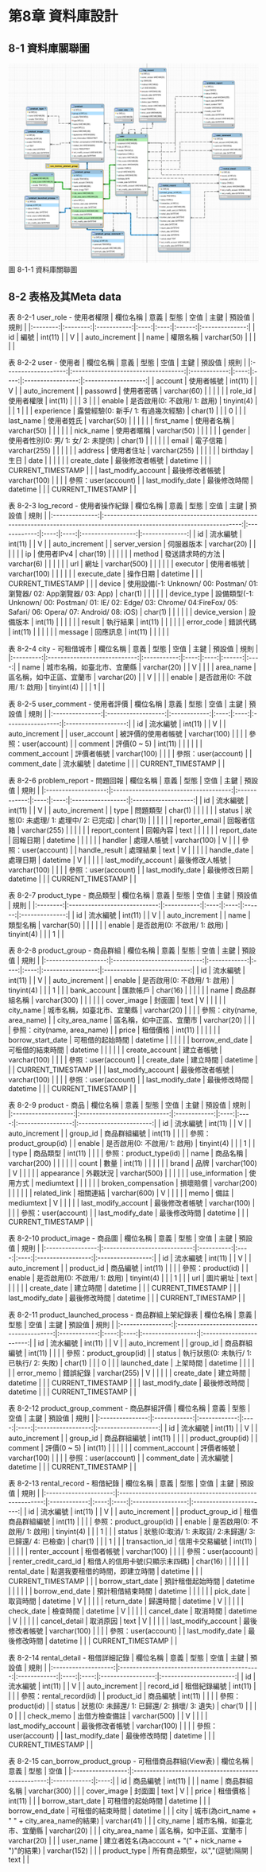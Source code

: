 # 第8章 資料庫設計

## 8-1 資料庫關聯圖

  ![圖8-1-1資料庫關聯圖](./images/CH8/圖8-1-1資料庫關聯圖.png)
  <br>
  圖 8-1-1 資料庫關聯圖

## 8-2 表格及其Meta data

表 8-2-1 user_role - 使用者權限
| 欄位名稱 |   意義   |    型態     | 空值 | 主鍵 | 預設值 |      規則      |
|:--------:|:--------:|:-----------:|:----:|:----:|:------:|:--------------:|
|    id    |   編號   |   int(11)   |      |  V   |        | auto_increment |
|   name   | 權限名稱 | varchar(50) |      |      |        |                |

表 8-2-2 user - 使用者
|      欄位名稱       |                意義                 |     型態     | 空值 | 主鍵 |      預設值       |        規則         |
|:-------------------:|:-----------------------------------:|:------------:|:----:|:----:|:-----------------:|:-------------------:|
|       account       |             使用者帳號              |   int(11)    |      |  V   |                   |   auto_increment    |
|      passowrd       |             使用者密碼              | varchar(60)  |      |      |                   |                     |
|       role_id       |             使用者權限              |   int(11)    |      |      |         3         |                     |
|       enable        |    是否啟用(0: 不啟用/ 1: 啟用)     |  tinyint(4)  |      |      |         1         |                     |
|     experience      | 露營經驗(0: 新手/ 1: 有過幾次經驗)  |   char(1)    |      |      |         0         |                     |
|      last_name      |             使用者姓氏              | varchar(50)  |      |      |                   |                     |
|     first_name      |             使用者名稱              | varchar(50)  |      |      |                   |                     |
|      nick_name      |             使用者暱稱              | varchar(50)  |      |      |                   |                     |
|       gender        | 使用者性別(0: 男/ 1: 女/ 2: 未提供) |   char(1)    |      |      |                   |                     |
|        email        |              電子信箱               | varchar(255) |      |      |                   |                     |
|       address       |             使用者住址              | varchar(255) |      |      |                   |                     |
|      birthday       |                生日                 |     date     |      |      |                   |                     |
|     create_date     |           最後修改者帳號            |   datetime   |      |      | CURRENT_TIMESTAMP |                     |
| last_modify_account |           最後修改者帳號            | varchar(100) |      |      |                   | 參照：user(account) |
|  last_modify_date   |            最後修改時間             |   datetime   |      |      | CURRENT_TIMESTAMP |                     |

表 8-2-3 log_record - 使用者操作紀錄
|    欄位名稱    |                                                           意義                                                            |     型態     | 空值 | 主鍵 |      預設值       |      規則      |
|:--------------:|:-------------------------------------------------------------------------------------------------------------------------:|:------------:|:----:|:----:|:-----------------:|:--------------:|
|       id       |                                                         流水編號                                                          |   int(11)    |      |  V   |                   | auto_increment |
| server_version |                                                        伺服器版本                                                         | varchar(20)  |      |      |                   |                |
|       ip       |                                                        使用者IPv4                                                         |   char(19)   |      |      |                   |                |
|     method     |                                                     發送請求時的方法                                                      |  varchar(6)  |      |      |                   |                |
|      url       |                                                           網址                                                            | varchar(500) |      |      |                   |                |
|    executor    |                                                        使用者帳號                                                         | varchar(100) |      |      |                   |                |
|  execute_date  |                                                         操作日期                                                          |   datetime   |      |      | CURRENT_TIMESTAMP |                |
|     device     |                          使用設備(-1: Unknown/ 00: Postman/ 01: 瀏覽器/ 02: App瀏覽器/ 03: App)                           |   char(1)    |      |      |                   |                |
|  device_type   | 設備類型(-1: Unknown/ 00: Postman/ 01: IE/ 02: Edge/ 03: Chrome/ 04:FireFox/ 05: Safari/ 06: Opera/ 07: Android/ 08: iOS) |   char(1)    |      |      |                   |                |
| device_version |                                                         設備版本                                                          |   int(11)    |      |      |                   |                |
|     result     |                                                         執行結果                                                          |   int(11)    |      |      |                   |                |
|   error_code   |                                                         錯誤代碼                                                          |   int(11)    |      |      |                   |                |
|    message     |                                                         回應訊息                                                          |   int(11)    |      |      |                   |                |

表 8-2-4 city - 可租借城市
| 欄位名稱  |             意義             |    型態     | 空值 | 主鍵 | 預設值 | 規則 |
|:---------:|:----------------------------:|:-----------:|:----:|:----:|:------:|:----:|
|   name    |  城市名稱，如臺北市、宜蘭縣  | varchar(20) |      |  V   |        |      |
| area_name |   區名稱，如中正區、宜蘭市   | varchar(20) |      |  V   |        |      |
|  enable   | 是否啟用(0: 不啟用/ 1: 啟用) | tinyint(4)  |      |      |   1    |      |

表 8-2-5 user_comment - 使用者評價
|    欄位名稱     |        意義        |     型態     | 空值 | 主鍵 |      預設值       |        規則         |
|:---------------:|:------------------:|:------------:|:----:|:----:|:-----------------:|:-------------------:|
|       id        |      流水編號      |   int(11)    |      |  V   |                   |   auto_increment    |
|  user_account   | 被評價的使用者帳號 | varchar(100) |      |      |                   | 參照：user(account) |
|     comment     |    評價(0 ~ 5)     |   int(11)    |      |      |                   |                     |
| comment_account |     評價者帳號     | varchar(100) |      |      |                   | 參照：user(account) |
|  comment_date   |      流水編號      |   datetime   |      |      | CURRENT_TIMESTAMP |                     |

表 8-2-6 problem_report - 問題回報
|      欄位名稱       |                 意義                  |     型態     | 空值 | 主鍵 |      預設值       |        規則         |
|:-------------------:|:-------------------------------------:|:------------:|:----:|:----:|:-----------------:|:-------------------:|
|         id          |               流水編號                |   int(11)    |      |  V   |                   |   auto_increment    |
|        type         |               問題類型                |   char(1)    |      |      |                   |                     |
|       status        | 狀態(0: 未處理/ 1: 處理中/ 2: 已完成) |   char(1))   |      |      |                   |                     |
|   reporter_email    |              回報者信箱               | varchar(255) |      |      |                   |                     |
|   report_content    |               回報內容                |     text     |      |      |                   |                     |
|     report_date     |               回報日期                |   datetime   |      |      |                   |                     |
|       handler       |              處理人帳號               | varchar(100) |  V   |      |                   | 參照：user(account) |
|    handle_result    |               處理結果                |     text     |  V   |      |                   |                     |
|     handle_date     |               處理日期                |   datetime   |  V   |      |                   |                     |
| last_modify_account |            最後修改人帳號             | varchar(100) |      |      |                   | 參照：user(account) |
|  last_modify_date   |             最後修改日期              |   datetime   |      |      | CURRENT_TIMESTAMP |                     |

表 8-2-7 product_type - 商品類型
| 欄位名稱 |             意義             |    型態     | 空值 | 主鍵 | 預設值 |      規則      |
|:--------:|:----------------------------:|:-----------:|:----:|:----:|:------:|:--------------:|
|    id    |           流水編號           |   int(11)   |      |  V   |        | auto_increment |
|   name   |           類型名稱           | varchar(50) |      |      |        |                |
|  enable  | 是否啟用(0: 不啟用/ 1: 啟用) | tinyint(4)  |      |      |   1    |                |

表 8-2-8 product_group - 商品群組
|      欄位名稱       |             意義             |     型態     | 空值 | 主鍵 |      預設值       |            規則             |
|:-------------------:|:----------------------------:|:------------:|:----:|:----:|:-----------------:|:---------------------------:|
|         id          |           流水編號           |   int(11)    |      |  V   |                   |       auto_increment        |
|       enable        | 是否啟用(0: 不啟用/ 1: 啟用) |  tinyint(4)  |      |      |         1         |                             |
|    bank_account     |           匯款帳戶           |   char(16)   |      |      |                   |                             |
|        name         |         商品群組名稱         | varchar(300) |      |      |                   |                             |
|     cover_image     |            封面圖            |     text     |  V   |      |                   |                             |
|      city_name      |  城市名稱，如臺北市、宜蘭縣  | varchar(20)  |      |      |                   | 參照：city(name, area_name) |
|   city_area_name    |   區名稱，如中正區、宜蘭市   | varchar(20)  |      |      |                   | 參照：city(name, area_name) |
|        price        |           租借價格           |   int(11)    |      |      |                   |                             |
|  borrow_start_date  |       可租借的起始時間       |   datetime   |      |      |                   |                             |
|   borrow_end_date   |       可租借的結束時間       |   datetime   |      |      |                   |                             |
|   create_account    |          建立者帳號          | varchar(100) |      |      |                   |     參照：user(account)     |
|     create_date     |           建立時間           |   datetime   |      |      | CURRENT_TIMESTAMP |                             |
| last_modify_account |        最後修改者帳號        | varchar(100) |      |      |                   |     參照：user(account)     |
|  last_modify_date   |         最後修改時間         |   datetime   |      |      | CURRENT_TIMESTAMP |                             |

表 8-2-9 product - 商品
|      欄位名稱       |             意義             |     型態     | 空值 | 主鍵 |      預設值       |          規則           |
|:-------------------:|:----------------------------:|:------------:|:----:|:----:|:-----------------:|:-----------------------:|
|         id          |           流水編號           |   int(11)    |      |  V   |                   |     auto_increment      |
|      group_id       |         商品群組編號         |   int(11)    |      |      |                   | 參照：product_group(id) |
|       enable        | 是否啟用(0: 不啟用/ 1: 啟用) |  tinyint(4)  |      |      |         1         |                         |
|        type         |           商品類型           |   int(11)    |      |      |                   | 參照：product_type(id)  |
|        name         |           商品名稱           | varchar(200) |      |      |                   |                         |
|        count        |             數量             |   int(11)    |      |      |                   |                         |
|        brand        |             品牌             | varchar(100) |  V   |      |                   |                         |
|     appearance      |           外觀狀況           | varchar(500) |      |      |                   |                         |
|   use_information   |           使用方式           |  mediumtext  |      |      |                   |                         |
| broken_compensation |           損壞賠償           | varchar(200) |      |      |                   |                         |
|    related_link     |           相關連結           | varchar(600) |  V   |      |                   |                         |
|        memo         |             備註             |  mediumtext  |  V   |      |                   |                         |
| last_modify_account |        最後修改者帳號        | varchar(100) |      |      |                   |   參照：user(account)   |
|  last_modify_date   |         最後修改時間         |   datetime   |      |      | CURRENT_TIMESTAMP |                         |

表 8-2-10 product_image - 商品圖
|     欄位名稱     |             意義             |    型態    | 空值 | 主鍵 |      預設值       |       規則        |
|:----------------:|:----------------------------:|:----------:|:----:|:----:|:-----------------:|:-----------------:|
|        id        |           流水編號           |  int(11)   |      |  V   |                   |  auto_increment   |
|    product_id    |           商品編號           |  int(11)   |      |      |                   | 參照：product(id) |
|      enable      | 是否啟用(0: 不啟用/ 1: 啟用) | tinyint(4) |      |      |         1         |                   |
|       url        |           圖片網址           |    text    |      |      |                   |                   |
|   create_date    |           建立時間           |  datetime  |      |      | CURRENT_TIMESTAMP |                   |
| last_modify_date |         最後修改時間         |  datetime  |      |      | CURRENT_TIMESTAMP |                   |

表 8-2-11 product_launched_process - 商品群組上架紀錄表
|     欄位名稱     |                  意義                   |     型態     | 空值 | 主鍵 |      預設值       |          規則           |
|:----------------:|:---------------------------------------:|:------------:|:----:|:----:|:-----------------:|:-----------------------:|
|        id        |                流水編號                 |   int(11)    |      |  V   |                   |     auto_increment      |
|     group_id     |              商品群組編號               |   int(11)    |      |      |                   | 參照：product_group(id) |
|      status      | 執行狀態(0: 未執行/ 1: 已執行/ 2: 失敗) |   char(1)    |      |      |         0         |                         |
|  launched_date   |                上架時間                 |   datetime   |      |      |                   |                         |
|    error_memo    |                錯誤紀錄                 | varchar(255) |  V   |      |                   |                         |
|   create_date    |                建立時間                 |   datetime   |      |      | CURRENT_TIMESTAMP |                         |
| last_modify_date |              最後修改時間               |   datetime   |      |      | CURRENT_TIMESTAMP |                         |

表 8-2-12 product_group_comment - 商品群組評價
|    欄位名稱     |     意義     |     型態     | 空值 | 主鍵 |      預設值       |        規則         |
|:---------------:|:------------:|:------------:|:----:|:----:|:-----------------:|:-------------------:|
|       id        |   流水編號   |   int(11)    |      |  V   |                   |   auto_increment    |
|    group_id     | 商品群組編號 |   int(11)    |      |      |                   |  product_group(id)  |
|     comment     | 評價(0 ~ 5)  |   int(11)    |      |      |                   |                     |
| comment_account |  評價者帳號  | varchar(100) |      |      |                   | 參照：user(account) |
|  comment_date   |   流水編號   |   datetime   |      |      | CURRENT_TIMESTAMP |                     |

表 8-2-13 rental_record - 租借紀錄
|       欄位名稱        |                          意義                          |     型態     | 空值 | 主鍵 |      預設值       |          規則           |
|:---------------------:|:------------------------------------------------------:|:------------:|:----:|:----:|:-----------------:|:-----------------------:|
|          id           |                        流水編號                        |   int(11)    |      |  V   |                   |     auto_increment      |
|   product_group_id    |                    租借商品群組編號                    |   int(11)    |      |      |                   | 參照：product_group(id) |
|        enable         |              是否啟用(0: 不啟用/ 1: 啟用)              |  tinyint(4)  |      |      |         1         |                         |
|        status         | 狀態(0:取消/ 1: 未取貨/ 2:未歸還/ 3:已歸還/ 4: 已檢查) |   char(1)    |      |      |         1         |                         |
|    transaction_id     |                     信用卡交易編號                     |   int(11)    |      |      |                   |                         |
|    renter_account     |                       租借者帳號                       | varchar(100) |      |      |                   |   參照：user(account)   |
| renter_credit_card_id |             租借人的信用卡號(只顯示末四碼)             |   char(16)   |      |      |                   |                         |
|      rental_date      |             點選我要租借的時間，即建立時間             |   datetime   |      |      | CURRENT_TIMESTAMP |                         |
|   borrow_start_date   |                    預計租借起始時間                    |   datetime   |      |      |                   |                         |
|    borrow_end_date    |                    預計租借結束時間                    |   datetime   |      |      |                   |                         |
|       pick_date       |                        取貨時間                        |   datetime   |  V   |      |                   |                         |
|      return_date      |                        歸還時間                        |   datetime   |  V   |      |                   |                         |
|      check_date       |                        檢查時間                        |   datetime   |  V   |      |                   |                         |
|      cancel_date      |                        取消時間                        |   datetime   |  V   |      |                   |                         |
|     cancel_detail     |                        取消原因                        |     text     |  V   |      |                   |                         |
|  last_modify_account  |                     最後修改者帳號                     | varchar(100) |      |      |                   |   參照：user(account)   |
|   last_modify_date    |                      最後修改時間                      |   datetime   |      |      | CURRENT_TIMESTAMP |                         |

表 8-2-14 rental_detail - 租借詳細記錄
|      欄位名稱       |                     意義                     |     型態     | 空值 | 主鍵 |      預設值       |          規則           |
|:-------------------:|:--------------------------------------------:|:------------:|:----:|:----:|:-----------------:|:-----------------------:|
|         id          |                   流水編號                   |   int(11)    |      |  V   |                   |     auto_increment      |
|      record_id      |                 租借紀錄編號                 |   int(11)    |      |      |                   | 參照：rental_record(id) |
|     product_id      |                   商品編號                   |   int(11)    |      |      |                   |    參照：product(id)    |
|       status        | 狀態(0: 未歸還/ 1: 已歸還/ 2: 損壞/ 3: 遺失) |   char(1)    |      |      |         0         |                         |
|     check_memo      |                出借方檢查備註                | varchar(500) |      |  V   |                   |                         |
| last_modify_account |                最後修改者帳號                | varchar(100) |      |      |                   |   參照：user(account)   |
|  last_modify_date   |                 最後修改時間                 |   datetime   |      |      | CURRENT_TIMESTAMP |                         |

表 8-2-15 can_borrow_product_group - 可租借商品群組(View表)
|     欄位名稱      |                        意義                         |     型態     | 空值 |
|:-----------------:|:---------------------------------------------------:|:------------:|:----:|
|        id         |                      商品編號                       |   int(11)    |      |
|       name        |                    商品群組名稱                     | varchar(300) |      |
|    cover_image    |                       封面圖                        |     text     |  V   |
|       price       |                      租借價格                       |   int(11)    |      |
| borrow_start_date |                  可租借的起始時間                   |   datetime   |      |
|  borrow_end_date  |                  可租借的結束時間                   |   datetime   |      |
|       city        |   城市(為cirt_name + " " + city_area_name的結果)    | varchar(41)  |      |
|     city_name     |             城市名稱，如臺北市、宜蘭縣              | varchar(20)  |      |
|  city_area_name   |              區名稱，如中正區、宜蘭市               | varchar(20)  |      |
|     user_name     | 建立者姓名(為account + "(" + nick_name + ")"的結果) | varchar(152) |      |
|   product_type    |            所有商品類型，以","(逗號)隔開            |     text     |      |
